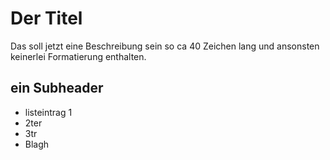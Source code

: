 # Der Titel
Das soll jetzt eine Beschreibung sein so ca 40 Zeichen lang und ansonsten keinerlei Formatierung enthalten.
## ein Subheader
* listeintrag 1
* 2ter 
* 3tr
* Blagh